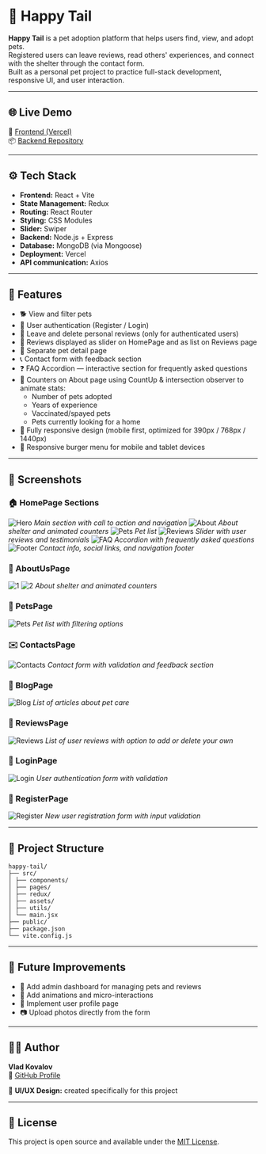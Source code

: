 # 🐾 Happy Tail

**Happy Tail** is a pet adoption platform that helps users find, view, and adopt pets.  
Registered users can leave reviews, read others' experiences, and connect with the shelter through the contact form.  
Built as a personal pet project to practice full-stack development, responsive UI, and user interaction.

---

## 🌐 Live Demo

🔗 [Frontend (Vercel)](https://happy-tail-three.vercel.app/)  
📦 [Backend Repository](https://github.com/Vlad-Kovalov9/HappyTail-Backend)

---

## ⚙️ Tech Stack

- **Frontend:** React + Vite
- **State Management:** Redux
- **Routing:** React Router
- **Styling:** CSS Modules
- **Slider:** Swiper
- **Backend:** Node.js + Express
- **Database:** MongoDB (via Mongoose)
- **Deployment:** Vercel
- **API communication:** Axios

---

## 🚀 Features

- 🐕 View and filter pets
- 👤 User authentication (Register / Login)
- 💬 Leave and delete personal reviews (only for authenticated users)
- 📃 Reviews displayed as slider on HomePage and as list on Reviews page
- 📄 Separate pet detail page
- 📞 Contact form with feedback section
- ❓ FAQ Accordion — interactive section for frequently asked questions
- 🔢 Counters on About page using CountUp & intersection observer to animate stats:
  - Number of pets adopted
  - Years of experience
  - Vaccinated/spayed pets
  - Pets currently looking for a home
- 📱 Fully responsive design (mobile first, optimized for 390px / 768px / 1440px)
- 🍔 Responsive burger menu for mobile and tablet devices

---

## 📸 Screenshots

### 🏠 HomePage Sections

![Hero](./screenshots/homePage/homepage-hero.jpg)
_Main section with call to action and navigation_
![About](./screenshots/homePage/homepage-about.jpg)
_About shelter and animated counters_
![Pets](./screenshots/homePage/homepage-pets.jpg)
_Pet list_
![Reviews](./screenshots/homePage/homepage-reviews.jpg)
_Slider with user reviews and testimonials_
![FAQ](./screenshots/homePage/homepage-faq.jpg)
_Accordion with frequently asked questions_
![Footer](./screenshots/homePage/footer.jpg)
_Contact info, social links, and navigation footer_

### 🐾 AboutUsPage

![1](./screenshots/sections/about-page-1.jpg)
![2](./screenshots/sections/about-page-2.jpg)
_About shelter and animated counters_

### 🐶 PetsPage

![Pets](./screenshots/sections/pets-page.jpg)
_Pet list with filtering options_

### ✉️ ContactsPage

![Contacts](./screenshots/sections/contacts-page.jpg)
_Contact form with validation and feedback section_

### 📰 BlogPage

![Blog](./screenshots/sections/blog-page.jpg)
_List of articles about pet care_

### 💬 ReviewsPage

![Reviews](./screenshots/sections/reviews-page.jpg)
_List of user reviews with option to add or delete your own_

### 🔐 LoginPage

![Login](./screenshots/sections/login-page.jpg)
_User authentication form with validation_

### 📝 RegisterPage

![Register](./screenshots/sections/register-page.jpg)
_New user registration form with input validation_

---

## 🧩 Project Structure

```
happy-tail/
├── src/
│ ├── components/
│ ├── pages/
│ ├── redux/
│ ├── assets/
│ ├── utils/
│ └── main.jsx
├── public/
├── package.json
└── vite.config.js
```

---

## 🧠 Future Improvements

- 🐾 Add admin dashboard for managing pets and reviews
- 🌈 Add animations and micro-interactions
- 💾 Implement user profile page
- 📷 Upload photos directly from the form

---

## 🧑‍💻 Author

**Vlad Kovalov**  
📎 [GitHub Profile](https://github.com/Vlad-Kovalov9)

🎨 **UI/UX Design:** created specifically for this project

---

## 🪪 License

This project is open source and available under the [MIT License](LICENSE).
